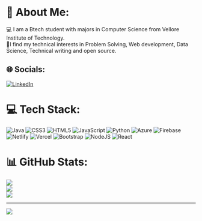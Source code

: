 # 💫 About Me:
💻 I am a Btech student with majors in Computer Science from Vellore Institute of Technology.<br> 🤗I find my technical interests in Problem Solving, Web development, Data Science, Technical writing and open source.<br> 

  
## 🌐 Socials:
[![LinkedIn](https://img.shields.io/badge/LinkedIn-%230077B5.svg?logo=linkedin&logoColor=white)](https://linkedin.com/in/aryanojha) 

# 💻 Tech Stack:
![Java](https://img.shields.io/badge/java-%23ED8B00.svg?style=flat&logo=java&logoColor=white) ![CSS3](https://img.shields.io/badge/css3-%231572B6.svg?style=flat&logo=css3&logoColor=white) ![HTML5](https://img.shields.io/badge/html5-%23E34F26.svg?style=flat&logo=html5&logoColor=white) ![JavaScript](https://img.shields.io/badge/javascript-%23323330.svg?style=flat&logo=javascript&logoColor=%23F7DF1E) ![Python](https://img.shields.io/badge/python-3670A0?style=flat&logo=python&logoColor=ffdd54) ![Azure](https://img.shields.io/badge/azure-%230072C6.svg?style=flat&logo=azure-devops&logoColor=white) ![Firebase](https://img.shields.io/badge/firebase-%23039BE5.svg?style=flat&logo=firebase) ![Netlify](https://img.shields.io/badge/netlify-%23000000.svg?style=flat&logo=netlify&logoColor=#00C7B7) ![Vercel](https://img.shields.io/badge/vercel-%23000000.svg?style=flat&logo=vercel&logoColor=white) ![Bootstrap](https://img.shields.io/badge/bootstrap-%23563D7C.svg?style=flat&logo=bootstrap&logoColor=white) ![NodeJS](https://img.shields.io/badge/node.js-6DA55F?style=flat&logo=node.js&logoColor=white) ![React](https://img.shields.io/badge/react-%2320232a.svg?style=flat&logo=react&logoColor=%2361DAFB) 
# 📊 GitHub Stats:
![](https://github-readme-stats.vercel.app/api?username=aryanojha1&theme=default&hide_border=false&include_all_commits=true&count_private=true)<br/>
![](https://github-readme-streak-stats.herokuapp.com/?user=aryanojha1&theme=default&hide_border=false)<br/>
![](https://github-readme-stats.vercel.app/api/top-langs/?username=aryanojha1&theme=default&hide_border=false&include_all_commits=true&count_private=true&layout=compact)

---
[![](https://visitcount.itsvg.in/api?id=aryanojha1&icon=0&color=0)](https://visitcount.itsvg.in)

<!-- Proudly created with GPRM ( https://gprm.itsvg.in ) -->
